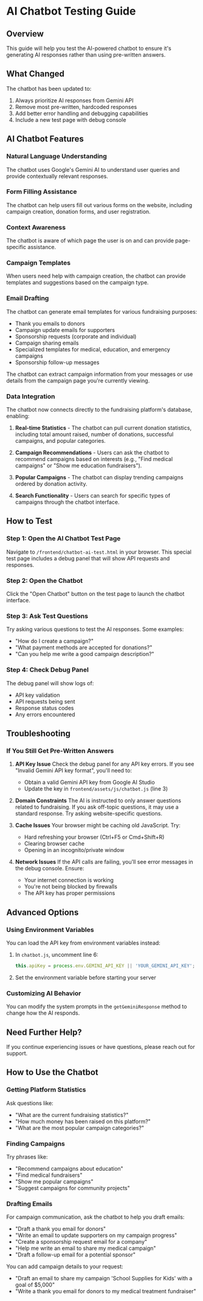 # AI Chatbot Testing Guide

## Overview
This guide will help you test the AI-powered chatbot to ensure it's generating AI responses rather than using pre-written answers.

## What Changed
The chatbot has been updated to:
1. Always prioritize AI responses from Gemini API
2. Remove most pre-written, hardcoded responses
3. Add better error handling and debugging capabilities
4. Include a new test page with debug console

## AI Chatbot Features

### Natural Language Understanding
The chatbot uses Google's Gemini AI to understand user queries and provide contextually relevant responses.

### Form Filling Assistance
The chatbot can help users fill out various forms on the website, including campaign creation, donation forms, and user registration.

### Context Awareness
The chatbot is aware of which page the user is on and can provide page-specific assistance.

### Campaign Templates
When users need help with campaign creation, the chatbot can provide templates and suggestions based on the campaign type.

### Email Drafting
The chatbot can generate email templates for various fundraising purposes:
- Thank you emails to donors
- Campaign update emails for supporters
- Sponsorship requests (corporate and individual)
- Campaign sharing emails
- Specialized templates for medical, education, and emergency campaigns
- Sponsorship follow-up messages

The chatbot can extract campaign information from your messages or use details from the campaign page you're currently viewing.

### Data Integration
The chatbot now connects directly to the fundraising platform's database, enabling:

1. **Real-time Statistics** - The chatbot can pull current donation statistics, including total amount raised, number of donations, successful campaigns, and popular categories.

2. **Campaign Recommendations** - Users can ask the chatbot to recommend campaigns based on interests (e.g., "Find medical campaigns" or "Show me education fundraisers").

3. **Popular Campaigns** - The chatbot can display trending campaigns ordered by donation activity.

4. **Search Functionality** - Users can search for specific types of campaigns through the chatbot interface.

## How to Test

### Step 1: Open the AI Chatbot Test Page
Navigate to `/frontend/chatbot-ai-test.html` in your browser. This special test page includes a debug panel that will show API requests and responses.

### Step 2: Open the Chatbot
Click the "Open Chatbot" button on the test page to launch the chatbot interface.

### Step 3: Ask Test Questions
Try asking various questions to test the AI responses. Some examples:
- "How do I create a campaign?"
- "What payment methods are accepted for donations?"
- "Can you help me write a good campaign description?"

### Step 4: Check Debug Panel
The debug panel will show logs of:
- API key validation
- API requests being sent
- Response status codes
- Any errors encountered

## Troubleshooting

### If You Still Get Pre-Written Answers

1. **API Key Issue**
   Check the debug panel for any API key errors. If you see "Invalid Gemini API key format", you'll need to:
   - Obtain a valid Gemini API key from Google AI Studio
   - Update the key in `frontend/assets/js/chatbot.js` (line 3)

2. **Domain Constraints**
   The AI is instructed to only answer questions related to fundraising. If you ask off-topic questions, it may use a standard response. Try asking website-specific questions.

3. **Cache Issues**
   Your browser might be caching old JavaScript. Try:
   - Hard refreshing your browser (Ctrl+F5 or Cmd+Shift+R)
   - Clearing browser cache
   - Opening in an incognito/private window

4. **Network Issues**
   If the API calls are failing, you'll see error messages in the debug console. Ensure:
   - Your internet connection is working
   - You're not being blocked by firewalls
   - The API key has proper permissions

## Advanced Options

### Using Environment Variables
You can load the API key from environment variables instead:
1. In `chatbot.js`, uncomment line 6:
   ```javascript
   this.apiKey = process.env.GEMINI_API_KEY || 'YOUR_GEMINI_API_KEY';
   ```
2. Set the environment variable before starting your server

### Customizing AI Behavior
You can modify the system prompts in the `getGeminiResponse` method to change how the AI responds.

## Need Further Help?
If you continue experiencing issues or have questions, please reach out for support.

## How to Use the Chatbot

### Getting Platform Statistics
Ask questions like:
- "What are the current fundraising statistics?"
- "How much money has been raised on this platform?"
- "What are the most popular campaign categories?"

### Finding Campaigns
Try phrases like:
- "Recommend campaigns about education"
- "Find medical fundraisers"
- "Show me popular campaigns"
- "Suggest campaigns for community projects"

### Drafting Emails
For campaign communication, ask the chatbot to help you draft emails:
- "Draft a thank you email for donors"
- "Write an email to update supporters on my campaign progress"
- "Create a sponsorship request email for a company"
- "Help me write an email to share my medical campaign"
- "Draft a follow-up email for a potential sponsor"

You can add campaign details to your request:
- "Draft an email to share my campaign 'School Supplies for Kids' with a goal of $5,000"
- "Write a thank you email for donors to my medical treatment fundraiser" 